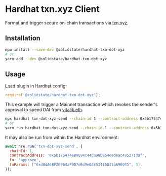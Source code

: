 # Hardhat txn.xyz Client

Format and trigger secure on-chain transactions via [txn.xyz](https://www.txn.xyz/).

## Installation

```bash
npm install --save-dev @solidstate/hardhat-txn-dot-xyz
# or
yarn add --dev @solidstate/hardhat-txn-dot-xyz
```

## Usage

Load plugin in Hardhat config:

```javascript
require('@solidstate/hardhat-txn-dot-xyz');
```

This example will trigger a Mainnet transaction which revokes the sender's approval to spend DAI from [vitalik.eth](https://etherscan.io/address/0xd8da6bf26964af9d7eed9e03e53415d37aa96045).

```bash
npx hardhat txn-dot-xyz-send --chain-id 1 --contract-address 0x6b175474e89094c44da98b954eedeac495271d0f --fn approve --fn-params '["0xd8dA6BF26964aF9D7eEd9e03E53415D37aA96045", 0]'
# or
yarn run hardhat txn-dot-xyz-send --chain-id 1 --contract-address 0x6b175474e89094c44da98b954eedeac495271d0f --fn approve --fn-params '["0xd8dA6BF26964aF9D7eEd9e03E53415D37aA96045", 0]'
```

It may also be run from within the Hardhat environment:

```javascript
await hre.run('txn-dot-xyz-send', {
  chainId: 1,
  contractAddress: '0x6b175474e89094c44da98b954eedeac495271d0f',
  fn: 'approve',
  fnParams: ["0xd8dA6BF26964aF9D7eEd9e03E53415D37aA96045", 0],
});
```
